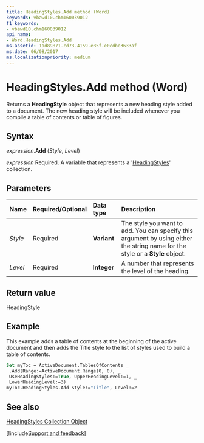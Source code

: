 ```yaml
---
title: HeadingStyles.Add method (Word)
keywords: vbawd10.chm160039012
f1_keywords:
- vbawd10.chm160039012
api_name:
- Word.HeadingStyles.Add
ms.assetid: 1ad89871-cd73-4159-e85f-e0cdbe3633af
ms.date: 06/08/2017
ms.localizationpriority: medium
---
```



# HeadingStyles.Add method (Word)

Returns a **HeadingStyle** object that represents a new heading style added to a document. The new heading style will be included whenever you compile a table of contents or table of figures.


## Syntax

_expression_.**Add** (_Style_, _Level_)

_expression_ Required. A variable that represents a '[HeadingStyles](Word.headingstyles.md)' collection.


## Parameters



|Name|Required/Optional|Data type|Description|
|:-----|:-----|:-----|:-----|
| _Style_|Required| **Variant**|The style you want to add. You can specify this argument by using either the string name for the style or a **Style** object.|
| _Level_|Required| **Integer**|A number that represents the level of the heading.|

## Return value

HeadingStyle


## Example

This example adds a table of contents at the beginning of the active document and then adds the Title style to the list of styles used to build a table of contents.


```vb
Set myToc = ActiveDocument.TablesOfContents _ 
 .Add(Range:=ActiveDocument.Range(0, 0), _ 
 UseHeadingStyles:=True, UpperHeadingLevel:=1, _ 
 LowerHeadingLevel:=3) 
myToc.HeadingStyles.Add Style:="Title", Level:=2
```


## See also


[HeadingStyles Collection Object](Word.headingstyles.md)

[!include[Support and feedback](~/includes/feedback-boilerplate.md)]